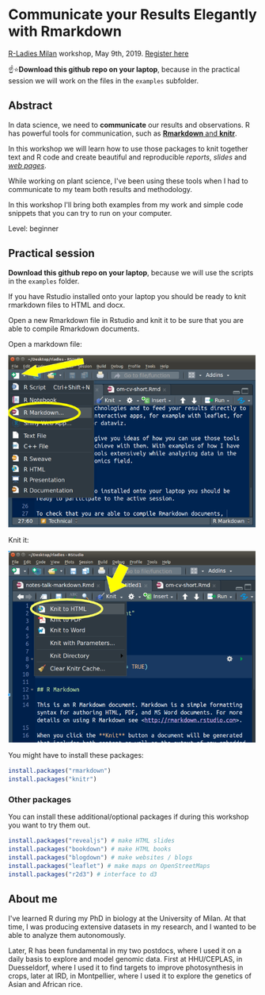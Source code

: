 # Communicate your Results Elegantly with Rmarkdown

[R-Ladies Milan](https://www.meetup.com/R-Ladies-Milan/) workshop, May 9th, 2019. [Register here](https://www.meetup.com/rladies-milan/events/260831732/)

:point_up::star:**Download this github repo on your laptop**, because in the practical session we will work on the files in the `examples` subfolder.

## Abstract

In data science, we need to **communicate** our results and observations. R has powerful tools for communication, such as [**Rmarkdown** and **knitr**](https://rmarkdown.rstudio.com/).

In this workshop we will learn how to use those packages to knit together text and R code and create beautiful and reproducible *reports*, *slides* and [*web pages*](https://bookdown.org/yihui/blogdown/).

While working on plant science, I've been using these tools when I had to communicate to my team both results and methodology. 

In this workshop I'll bring both examples from my work and simple code snippets that you can try to run on your computer.

Level: beginner

## Practical session

**Download this github repo on your laptop**, because we will use the scripts in the `examples` folder.

If you have Rstudio installed onto your laptop you should be ready to knit rmarkdown files to HTML and docx.

Open a new Rmarkdown file in Rstudio and knit it to be sure that you are able to compile Rmarkdown documents.

Open a markdown file:

<img src="img/open-file.png" alt="open markdown file" width="500px">

Knit it:

<img src="img/knit-file.png" alt="open markdown file" width="500px">

You might have to install these packages:

```r
install.packages("rmarkdown")
install.packages("knitr")
```

### Other packages

You can install these additional/optional packages if during this workshop you want to try them out.

```r
install.packages("revealjs") # make HTML slides
install.packages("bookdown") # make HTML books
install.packages("blogdown") # make websites / blogs
install.packages("leaflet") # make maps on OpenStreetMaps
install.packages("r2d3") # interface to d3
```

## About me

I've learned R during my PhD in biology at the University of Milan. At that time, I was producing extensive datasets in my research, and I wanted to be able to analyze them autonomously.

Later, R has been fundamental in my two postdocs, where I used it on a daily basis to explore and model genomic data. First at HHU/CEPLAS, in Duesseldorf, where I used it to find targets to improve photosynthesis in crops, later at IRD, in Montpellier, where I used it to explore the genetics of Asian and African rice.